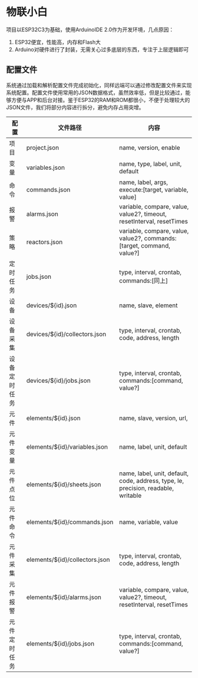 # 物联小白

项目以ESP32C3为基础，使用ArduinoIDE 2.0作为开发环境，几点原因：
1. ESP32便宜，性能高，内存和Flash大
2. Arduino对硬件进行了封装，无需关心过多底层的东西，专注于上层逻辑即可


## 配置文件
系统通过加载和解析配置文件完成初始化，同样远端可以通过修改配置文件来实现系统配置。配置文件使用常用的JSON数据格式，虽然效率低，但是比较通过，能够方便与APP和后台对接。鉴于ESP32的RAM和ROM都很小，不便于处理较大的JSON文件，我们将部分内容进行拆分，避免内存占用突增。

| 配置 | 文件路径 | 内容 |
|----|----|----|
| 项目 | project.json | name, version, enable |
| 变量 | variables.json | name, type, label, unit, default |
| 命令 | commands.json | name, label, args, execute:[target, variable, value] |
| 报警 | alarms.json | variable, compare, value, value2?, timeout, resetInterval, resetTimes |
| 策略 | reactors.json | variable, compare, value, value2?, commands:[target, command, value?] |
| 定时任务 | jobs.json | type, interval, crontab, commands:[同上] | 
| 设备 | devices/${id}.json | name, slave, element |
| 设备采集 | devices/${id}/collectors.json | type, interval, crontab, code, address, length |
| 设备定时任务 | devices/${id}/jobs.json | type, interval, crontab, commands:[command, value?] |
| 元件 | elements/${id}.json | name, slave, version, url,  |
| 元件变量 | elements/${id}/variables.json | name, label, unit, default |
| 元件点位 | elements/${id}/sheets.json | name, label, unit, default, code, address, type, le, precision, readable, writable |
| 元件命令 | elements/${id}/commands.json | name, variable, value |
| 元件采集 | elements/${id}/collectors.json | type, interval, crontab, code, address, length |
| 元件报警 | elements/${id}/alarms.json | variable, compare, value, value2?, timeout, resetInterval, resetTimes |
| 元件定时任务 | elements/${id}/jobs.json | type, interval, crontab, commands:[command, value?] |


